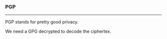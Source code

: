 ### PGP

---

PGP stands for pretty good privacy.

We need a GPG decrypted to decode the ciphertex.

